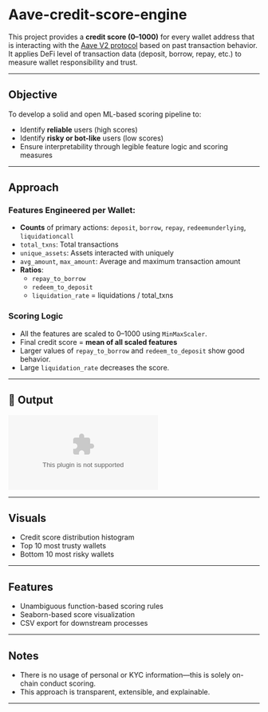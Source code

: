 # Aave-credit-score-engine

This project provides a **credit score (0–1000)** for every wallet address that is interacting with the [Aave V2 protocol](https://aave.com) based on past transaction behavior. It applies DeFi level of transaction data (deposit, borrow, repay, etc.) to measure wallet responsibility and trust.

---

## Objective

To develop a solid and open ML-based scoring pipeline to:

- Identify **reliable** users (high scores)
- Identify **risky or bot-like** users (low scores)
- Ensure interpretability through legible feature logic and scoring measures

---

## Approach

### Features Engineered per Wallet:
- **Counts** of primary actions: `deposit`, `borrow`, `repay`, `redeemunderlying`, `liquidationcall`
- `total_txns`: Total transactions
- `unique_assets`: Assets interacted with uniquely
- `avg_amount`, `max_amount`: Average and maximum transaction amount
- **Ratios**:
  - `repay_to_borrow`
  - `redeem_to_deposit`
  - `liquidation_rate` = liquidations / total_txns

### Scoring Logic
- All the features are scaled to 0–1000 using `MinMaxScaler`.
- Final credit score = **mean of all scaled features**
- Larger values of `repay_to_borrow` and `redeem_to_deposit` show good behavior.
- Large `liquidation_rate` decreases the score.

---

## 📂 Output
![Score Distribution](Wallet_score.csv)

---

##  Visuals

- Credit score distribution histogram
- Top 10 most trusty wallets
- Bottom 10 most risky wallets

---

## Features

- Unambiguous function-based scoring rules
- Seaborn-based score visualization
- CSV export for downstream processes

---

## Notes

- There is no usage of personal or KYC information—this is solely on-chain conduct scoring.
- This approach is transparent, extensible, and explainable.

---

